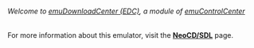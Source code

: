 ###### Welcome to [emuDownloadCenter (EDC)](https://github.com/PhoenixInteractiveNL/emuDownloadCenter/wiki/), a module of [emuControlCenter](https://github.com/PhoenixInteractiveNL/emuControlCenter/wiki/)

For more information about this emulator, visit the [**NeoCD/SDL**](https://github.com/PhoenixInteractiveNL/emuDownloadCenter/wiki/Emulator-neocdsdl#menu) page.
